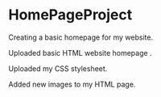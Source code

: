 # HomePageProject

Creating a basic homepage for my website.

Uploaded basic HTML website homepage .

Uploaded my CSS stylesheet.

Added new images to my HTML page.
